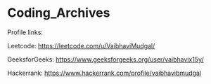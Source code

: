 # Coding_Archives

Profile links:

Leetcode: https://leetcode.com/u/VaibhaviMudgal/

GeeksforGeeks: https://www.geeksforgeeks.org/user/vaibhavix15y/

Hackerrank: https://www.hackerrank.com/profile/vaibhavibmudgal
